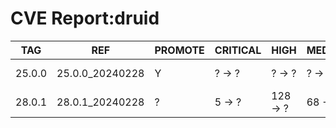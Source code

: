 # CVE Report:druid
|  TAG   |       REF       | PROMOTE | CRITICAL |   HIGH   | MEDIUM  |   LOW   | UNKNOWN |
|--------|-----------------|---------|----------|----------|---------|---------|---------|
| 25.0.0 | 25.0.0_20240228 | Y       | ? -> ?   | ? -> ?   | ? -> ?  | ? -> ?  | ? -> ?  |
| 28.0.1 | 28.0.1_20240228 | ?       | 5 -> ?   | 128 -> ? | 68 -> ? | 29 -> ? | 0 -> ?  |
